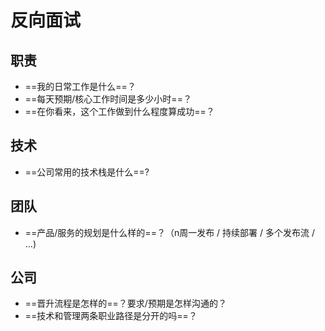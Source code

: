 # 反向面试

## 职责
- ==我的日常工作是什么==？
- ==每天预期/核心工作时间是多少小时==？
- ==在你看来，这个工作做到什么程度算成功==？

## 技术
- ==公司常用的技术栈是什么==?

## 团队
- ==产品/服务的规划是什么样的==？（n周一发布 / 持续部署 / 多个发布流 / ...)

## 公司
- ==晋升流程是怎样的==？要求/预期是怎样沟通的？
- ==技术和管理两条职业路径是分开的吗==？